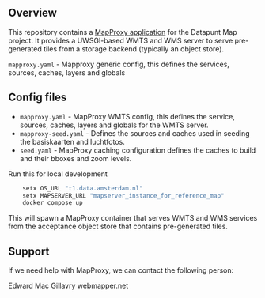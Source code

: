 ## Overview

This repository contains a [MapProxy application](https://mapproxy.org/) for the Datapunt Map project. It provides a UWSGI-based WMTS and WMS server to serve pre-generated tiles from a storage backend (typically an object store).

`mapproxy.yaml` - Mapproxy generic config, this defines the services, sources, caches, layers and globals

## Config files

* `mapproxy.yaml` - MapProxy WMTS config, this defines the service, sources, caches, layers and globals for the WMTS server.
* `mapproxy-seed.yaml` - Defines the sources and caches used in seeding the basiskaarten and luchtfotos.
* `seed.yaml` - MapProxy caching configuration defines the caches to build and their bboxes and zoom levels.

Run this for local development

```bash
    setx OS_URL "t1.data.amsterdam.nl"
    setx MAPSERVER_URL "mapserver_instance_for_reference_map"
    docker compose up
```

This will spawn a MapProxy container that serves WMTS and WMS services from the acceptance object store that contains pre-generated tiles.

## Support

If we need help with MapProxy, we can contact the following person:

Edward Mac Gillavry
webmapper.net